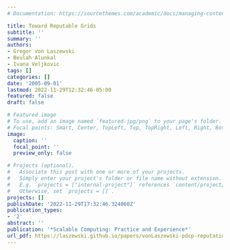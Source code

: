 ```yaml
---
# Documentation: https://sourcethemes.com/academic/docs/managing-content/

title: Toward Reputable Grids
subtitle: ''
summary: ''
authors:
- Gregor von Laszewski
- Beulah Alunkal
- Ivana Veljkovic
tags: []
categories: []
date: '2005-09-01'
lastmod: 2022-11-29T12:32:46-05:00
featured: false
draft: false

# Featured image
# To use, add an image named `featured.jpg/png` to your page's folder.
# Focal points: Smart, Center, TopLeft, Top, TopRight, Left, Right, BottomLeft, Bottom, BottomRight.
image:
  caption: ''
  focal_point: ''
  preview_only: false

# Projects (optional).
#   Associate this post with one or more of your projects.
#   Simply enter your project's folder or file name without extension.
#   E.g. `projects = ["internal-project"]` references `content/project/deep-learning/index.md`.
#   Otherwise, set `projects = []`.
projects: []
publishDate: '2022-11-29T17:32:46.324060Z'
publication_types:
- '2'
abstract: ''
publication: '*Scalable Computing: Practice and Experience*'
url_pdf: https://laszewski.github.io/papers/vonLaszewski-pdcp-reputation.pdf
---
```


